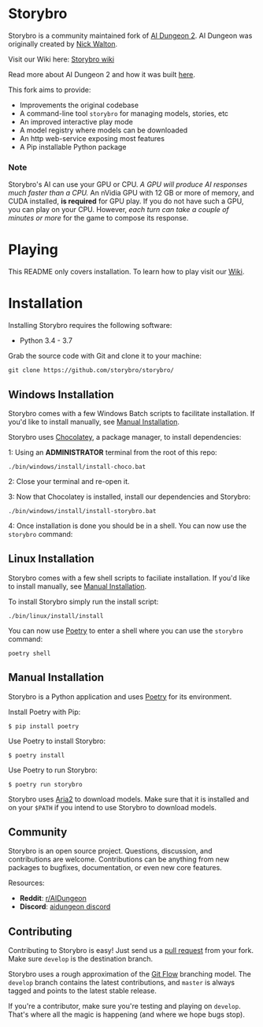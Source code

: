 # Storybro

Storybro is a community maintained fork of [AI Dungeon 2](https://github.com/AIDungeon/AIDungeon). AI Dungeon was originally created by [Nick Walton](https://github.com/nickwalton).

Visit our Wiki here: [Storybro wiki](https://github.com/storybro/storybro/wiki)

Read more about AI Dungeon 2 and how it was built [here](https://pcc.cs.byu.edu/2019/11/21/ai-dungeon-2-creating-infinitely-generated-text-adventures-with-deep-learning-language-models/).

This fork aims to provide:
- Improvements the original codebase
- A command-line tool `storybro` for managing models, stories, etc
- An improved interactive play mode
- A model registry where models can be downloaded
- An http web-service exposing most features
- A Pip installable Python package

### Note

Storybro's AI can use your GPU or CPU. *A GPU will produce AI responses much faster than a CPU.* An nVidia GPU with 12 GB or more of memory, and CUDA installed, **is required** for GPU play. If you do not have such a GPU, you can play on your CPU. However, *each turn can take a couple of minutes or more* for the game to compose its response.

# Playing

This README only covers installation. To learn how to play visit our [Wiki](http://github.com/storybro/storybro/wiki).

# Installation

Installing Storybro requires the following software:

- Python 3.4 - 3.7

Grab the source code with Git and clone it to your machine:

    git clone https://github.com/storybro/storybro/

## Windows Installation

Storybro comes with a few Windows Batch scripts to facilitate installation. If you'd like to install manually, see [Manual Installation](#manual-installation).

Storybro uses [Chocolatey](http://chocolatey.org), a package manager, to install dependencies:

1: Using an **ADMINISTRATOR** terminal from the root of this repo:


    ./bin/windows/install/install-choco.bat

2: Close your terminal and re-open it.
    
3: Now that Chocolatey is installed, install our dependencies and Storybro:


    ./bin/windows/install/install-storybro.bat

4: Once installation is done you should be in a shell. You can now use the `storybro` command:

## Linux Installation

Storybro comes with a few shell scripts to faciliate installation. If you'd like to install manually, see [Manual Installation](#manual-installation). 

To install Storybro simply run the install script:

    ./bin/linux/install/install
    
You can now use [Poetry](https://python-poetry.org/) to enter a shell where you can use the `storybro` command:

    poetry shell

## Manual Installation

Storybro is a Python application and uses [Poetry](https://python-poetry.org/) for its environment.

Install Poetry with Pip:

    $ pip install poetry
    
Use Poetry to install Storybro:

    $ poetry install
    
Use Poetry to run Storybro:

    $ poetry run storybro
    
Storybro uses [Aria2](https://aria2.github.io/) to download models. Make sure that it is installed and on your `$PATH` if you intend to use Storybro to download models.


Community
------------------------

Storybro is an open source project. Questions, discussion, and contributions are welcome. Contributions can be anything from new packages to bugfixes, documentation, or even new core features.

Resources:

* **Reddit**: [r/AIDungeon](https://www.reddit.com/r/AIDungeon/)
* **Discord**: [aidungeon discord](https://discord.gg/Dg8Vcz6)


Contributing
------------------------
Contributing to Storybro is easy! Just send us a [pull request](https://help.github.com/articles/using-pull-requests/) from your fork. Make sure ``develop`` is the destination branch. 

Storybro uses a rough approximation of the [Git Flow](http://nvie.com/posts/a-successful-git-branching-model/) branching model.  The ``develop`` branch contains the latest contributions, and ``master`` is always tagged and points to the latest stable release.

If you're a contributor, make sure you're testing and playing on `develop`. That's where all the magic is happening (and where we hope bugs stop).
